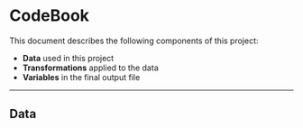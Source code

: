 # CodeBook

This document describes the following components of this project:
* **Data** used in this project
* **Transformations** applied to the data
* **Variables** in the final output file
___
## Data
